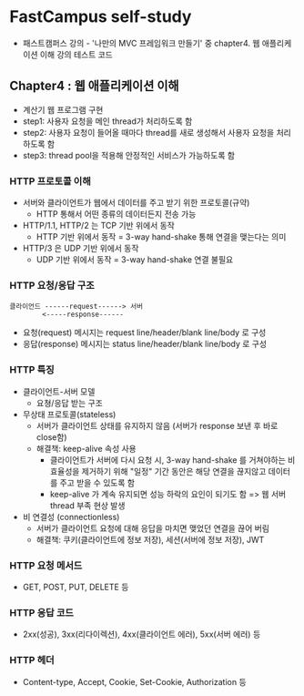 # FastCampus self-study
- 패스트캠퍼스 강의 - '나만의 MVC 프레임워크 만들기' 중 chapter4. 웹 애플리케이션 이해 강의 테스트 코드

## Chapter4 : 웹 애플리케이션 이해
- 계산기 웹 프로그램 구현
- step1: 사용자 요청을 메인 thread가 처리하도록 함
- step2: 사용자 요청이 들어올 때마다 thread를 새로 생성해서 사용자 요청을 처리하도록 함
- step3: thread pool을 적용해 안정적인 서비스가 가능하도록 함

### HTTP 프로토콜 이해
- 서버와 클라이언트가 웹에서 데이터를 주고 받기 위한 프로토콜(규약)
    - HTTP 통해서 어떤 종류의 데이터든지 전송 가능
- HTTP/1.1, HTTP/2 는 TCP 기반 위에서 동작
    - HTTP 기반 위에서 동작 = 3-way hand-shake 통해 연결을 맺는다는 의미
- HTTP/3 은 UDP 기반 위에서 동작
    - UDP 기반 위에서 동작 = 3-way hand-shake 연결 불필요

### HTTP 요청/응답 구조
```
클라이언드 ------request------> 서버
        <-----response------
```
- 요청(request) 메시지는 request line/header/blank line/body 로 구성
- 응답(response) 메시지는 status line/header/blank line/body 로 구성

### HTTP 특징
- 클라이언트-서버 모델
    - 요쳥/응답 받는 구조
- 무상태 프로토콜(stateless)
    - 서버가 클라이언트 상태를 유지하지 않음 (서버가 response 보낸 후 바로 close함)
    - 해결책: keep-alive 속성 사용
        - 클라이언트가 서버에 다시 요청 시, 3-way hand-shake 를 거쳐야하는 비효율성을 제거하기 위해 "일정" 기간 동안은 해당 연결을 끊지않고 데이터를 주고 받을 수 있도록 함
        - keep-alive 가 계속 유지되면 성능 하락의 요인이 되기도 함 => 웹 서버 thread 부족 현상 발생
- 비 연결성 (connectionless)
    - 서버가 클라이언트 요청에 대해 응답을 마치면 맺었던 연결을 끊어 버림
    - 해결책: 쿠키(클라이언트에 정보 저장), 세션(서버에 정보 저장), JWT

### HTTP 요청 메서드
- GET, POST, PUT, DELETE 등

### HTTP 응답 코드
- 2xx(성공), 3xx(리다이렉션), 4xx(클라이언트 에러), 5xx(서버 에러) 등

### HTTP 헤더
- Content-type, Accept, Cookie, Set-Cookie, Authorization 등
